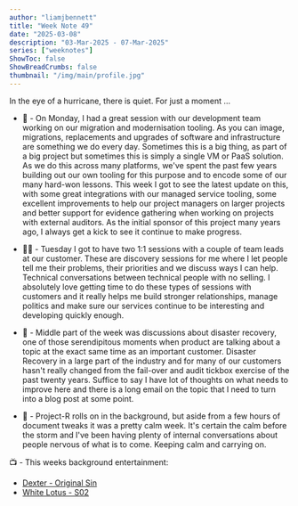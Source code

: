 ```yaml
---
author: "liamjbennett"
title: "Week Note 49"
date: "2025-03-08"
description: "03-Mar-2025 - 07-Mar-2025"
series: ["weeknotes"]
ShowToc: false
ShowBreadCrumbs: false
thumbnail: "/img/main/profile.jpg"
---
```


In the eye of a hurricane, there is quiet. For just a moment ...

* 🧰 - On Monday, I had a great session with our development team working on our migration and modernisation tooling. As you can image, migrations, replacements and upgrades of software and infrastructure are something we do every day. Sometimes this is a big thing, as part of a big project but sometimes this is simply a single VM or PaaS solution. As we do this across many platforms, we've spent the past few years building out our own tooling for this purpose and to encode some of our many hard-won lessons. This week I got to see the latest update on this, with some great integrations with our managed service tooling, some excellent improvements to help our project managers on larger projects and better support for evidence gathering when working on projects with external auditors. As the initial sponsor of this project many years ago, I always get a kick to see it continue to make progress.

* 🧑‍💻 - Tuesday I got to have two 1:1 sessions with a couple of team leads at our customer. These are discovery sessions for me where I let people tell me their problems, their priorities and we discuss ways I can help. Technical conversations between technical people with no selling. I absolutely love getting time to do these types of sessions with customers and it really helps me build stronger relationships, manage politics and make sure our services continue to be interesting and developing quickly enough.

* 🚧 - Middle part of the week was discussions about disaster recovery, one of those serendipitous moments when product are talking about a topic at the exact same time as an important customer. Disaster Recovery in a large part of the industry and for many of our customers hasn't really changed from the fail-over and audit tickbox exercise of the past twenty years. Suffice to say I have lot of thoughts on what needs to improve here and there is a long email on the topic that I need to turn into a blog post at some point.

* 🚦 - Project-R rolls on in the background, but aside from a few hours of document tweaks it was a pretty calm week. It's certain the calm before the storm and I've been having plenty of internal conversations about people nervous of what is to come. Keeping calm and carrying on.

📺 - This weeks background entertainment:
* [Dexter - Original Sin](https://www.imdb.com/title/tt32252772/)
* [White Lotus - S02](https://www.imdb.com/title/tt13406094/)